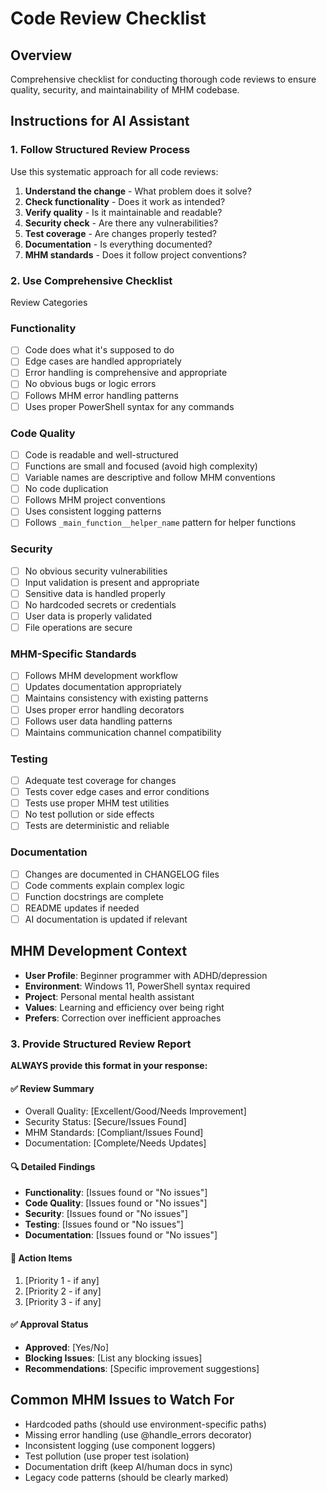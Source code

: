 # Code Review Checklist

## Overview
Comprehensive checklist for conducting thorough code reviews to ensure quality, security, and maintainability of MHM codebase.

## Instructions for AI Assistant

### 1. **Follow Structured Review Process**
Use this systematic approach for all code reviews:

1. **Understand the change** - What problem does it solve?
2. **Check functionality** - Does it work as intended?
3. **Verify quality** - Is it maintainable and readable?
4. **Security check** - Are there any vulnerabilities?
5. **Test coverage** - Are changes properly tested?
6. **Documentation** - Is everything documented?
7. **MHM standards** - Does it follow project conventions?

### 2. **Use Comprehensive Checklist**
Review Categories

### Functionality
- [ ] Code does what it's supposed to do
- [ ] Edge cases are handled appropriately
- [ ] Error handling is comprehensive and appropriate
- [ ] No obvious bugs or logic errors
- [ ] Follows MHM error handling patterns
- [ ] Uses proper PowerShell syntax for any commands

### Code Quality
- [ ] Code is readable and well-structured
- [ ] Functions are small and focused (avoid high complexity)
- [ ] Variable names are descriptive and follow MHM conventions
- [ ] No code duplication
- [ ] Follows MHM project conventions
- [ ] Uses consistent logging patterns
- [ ] Follows `_main_function__helper_name` pattern for helper functions

### Security
- [ ] No obvious security vulnerabilities
- [ ] Input validation is present and appropriate
- [ ] Sensitive data is handled properly
- [ ] No hardcoded secrets or credentials
- [ ] User data is properly validated
- [ ] File operations are secure

### MHM-Specific Standards
- [ ] Follows MHM development workflow
- [ ] Updates documentation appropriately
- [ ] Maintains consistency with existing patterns
- [ ] Uses proper error handling decorators
- [ ] Follows user data handling patterns
- [ ] Maintains communication channel compatibility

### Testing
- [ ] Adequate test coverage for changes
- [ ] Tests cover edge cases and error conditions
- [ ] Tests use proper MHM test utilities
- [ ] No test pollution or side effects
- [ ] Tests are deterministic and reliable

### Documentation
- [ ] Changes are documented in CHANGELOG files
- [ ] Code comments explain complex logic
- [ ] Function docstrings are complete
- [ ] README updates if needed
- [ ] AI documentation is updated if relevant

## MHM Development Context
- **User Profile**: Beginner programmer with ADHD/depression
- **Environment**: Windows 11, PowerShell syntax required
- **Project**: Personal mental health assistant
- **Values**: Learning and efficiency over being right
- **Prefers**: Correction over inefficient approaches

### 3. **Provide Structured Review Report**
**ALWAYS provide this format in your response:**

#### **✅ Review Summary**
- Overall Quality: [Excellent/Good/Needs Improvement]
- Security Status: [Secure/Issues Found]
- MHM Standards: [Compliant/Issues Found]
- Documentation: [Complete/Needs Updates]

#### **🔍 Detailed Findings**
- **Functionality**: [Issues found or "No issues"]
- **Code Quality**: [Issues found or "No issues"]
- **Security**: [Issues found or "No issues"]
- **Testing**: [Issues found or "No issues"]
- **Documentation**: [Issues found or "No issues"]

#### **🎯 Action Items**
1. [Priority 1 - if any]
2. [Priority 2 - if any]
3. [Priority 3 - if any]

#### **✅ Approval Status**
- **Approved**: [Yes/No]
- **Blocking Issues**: [List any blocking issues]
- **Recommendations**: [Specific improvement suggestions]

## Common MHM Issues to Watch For
- Hardcoded paths (should use environment-specific paths)
- Missing error handling (use @handle_errors decorator)
- Inconsistent logging (use component loggers)
- Test pollution (use proper test isolation)
- Documentation drift (keep AI/human docs in sync)
- Legacy code patterns (should be clearly marked)
